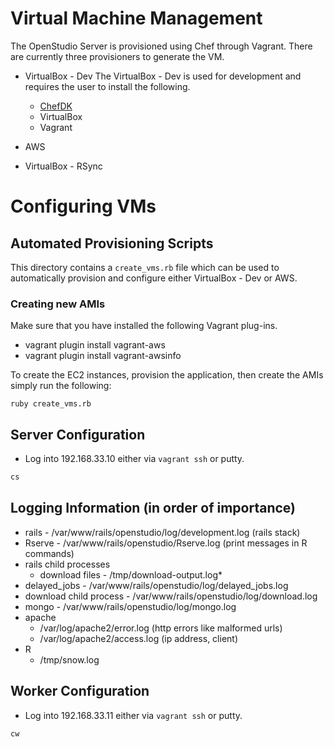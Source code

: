 # Virtual Machine Management
The OpenStudio Server is provisioned using Chef through Vagrant. There are currently three provisioners to generate the VM.

* VirtualBox - Dev
The VirtualBox - Dev is used for development and requires the user to install the following.
    * [ChefDK](https://downloads.getchef.com/chef-dk/)
    * VirtualBox
    * Vagrant

* AWS

* VirtualBox - RSync

# Configuring VMs

## Automated Provisioning Scripts
This directory contains a `create_vms.rb` file which can be used to automatically provision and configure either VirtualBox - Dev or AWS.

### Creating new AMIs

Make sure that you have installed the following Vagrant plug-ins.
* vagrant plugin install vagrant-aws
* vagrant plugin install vagrant-awsinfo

To create the EC2 instances, provision the application, then create the AMIs simply run the following:

```
ruby create_vms.rb
```

## Server Configuration

- Log into 192.168.33.10 either via `vagrant ssh` or putty.

```sh
cs
```

## Logging Information (in order of importance)

- rails - /var/www/rails/openstudio/log/development.log (rails stack)
- Rserve - /var/www/rails/openstudio/Rserve.log (print messages in R commands)
- rails child processes
  + download files - /tmp/download-output.log*
- delayed_jobs - /var/www/rails/openstudio/log/delayed_jobs.log
- download child process - /var/www/rails/openstudio/log/download.log
- mongo - /var/www/rails/openstudio/log/mongo.log
- apache
  + /var/log/apache2/error.log (http errors like malformed urls)
  + /var/log/apache2/access.log (ip address, client)
- R
  + /tmp/snow.log


## Worker Configuration

- Log into 192.168.33.11 either via `vagrant ssh` or putty.

```sh
cw
```

